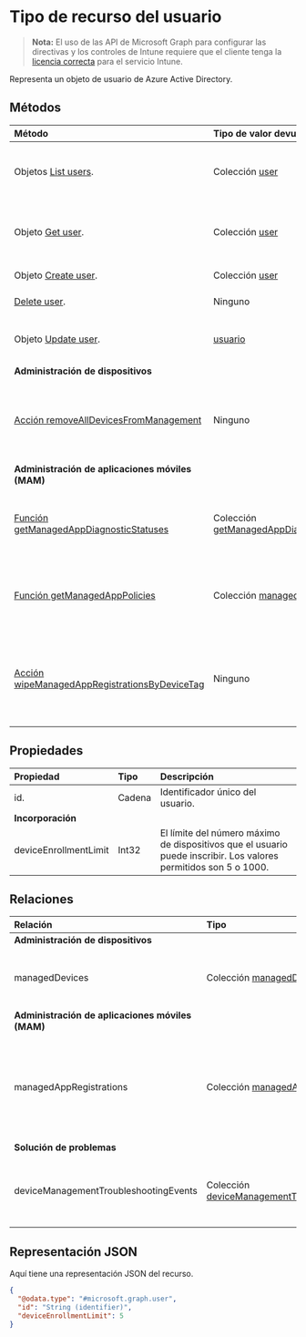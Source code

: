 # <a name="user-resource-type"></a>Tipo de recurso del usuario

> **Nota:** El uso de las API de Microsoft Graph para configurar las directivas y los controles de Intune requiere que el cliente tenga la [licencia correcta](https://go.microsoft.com/fwlink/?linkid=839381) para el servicio Intune.

Representa un objeto de usuario de Azure Active Directory.

## <a name="methods"></a>Métodos
|Método|Tipo de valor devuelto|Descripción|
|:---|:---|:---|
|Objetos [List users](../api/intune_shared_user_list.md).|Colección [user](../resources/intune_shared_user.md)|Enumere las propiedades y las relaciones de los objetos [user](../resources/intune_shared_user.md).|
|Objeto [Get user](../api/intune_shared_user_get.md).|Colección [user](../resources/intune_shared_user.md)|Lea las propiedades y las relaciones del objeto [user](../resources/intune_shared_user.md).|
|Objeto [Create user](../api/intune_shared_user_create.md).|Colección [user](../resources/intune_shared_user.md)|Cree un objeto [user](../resources/intune_shared_user.md).|
|[Delete user](../api/intune_shared_user_delete.md).|Ninguno|Elimina un [user](../resources/intune_shared_user.md).|
|Objeto [Update user](../api/intune_shared_user_update.md).|[usuario](../resources/intune_shared_user.md)|Actualice las propiedades de un objeto [user](../resources/intune_shared_user.md).|
|**Administración de dispositivos**|
|[Acción removeAllDevicesFromManagement](../api/intune_shared_user_removealldevicesfrommanagement.md)|Ninguno|Retirar todos los dispositivos de la administración para este usuario|
|**Administración de aplicaciones móviles (MAM)**|
|[Función getManagedAppDiagnosticStatuses](../api/intune_shared_user_getmanagedappdiagnosticstatuses.md)|Colección [getManagedAppDiagnosticStatus](../resources/intune_mam_managedappdiagnosticstatus.md)|Obtiene estados de validación de diagnósticos de un usuario determinado.|
|[Función getManagedAppPolicies](../api/intune_shared_user_getmanagedapppolicies.md)|Colección [managedAppPolicy](../resources/intune_mam_managedapppolicy.md)|Obtiene las restricciones de aplicaciones de un usuario determinado.|
|[Acción wipeManagedAppRegistrationsByDeviceTag](../api/intune_shared_user_wipemanagedappregistrationsbydevicetag.md)|Ninguno|Emite una operación de borrado en un registro de la aplicación con la etiqueta del dispositivo especificado.|

## <a name="properties"></a>Propiedades
|Propiedad|Tipo|Descripción|
|:---|:---|:---|
|id.|Cadena|Identificador único del usuario.|
|**Incorporación**|
|deviceEnrollmentLimit|Int32|El límite del número máximo de dispositivos que el usuario puede inscribir. Los valores permitidos son 5 o 1000.|


## <a name="relationships"></a>Relaciones
|Relación|Tipo|Descripción|
|:---|:---|:---|
|**Administración de dispositivos**|
|managedDevices|Colección [managedDevice](../resources/intune_devices_manageddevice.md)|Los dispositivos administrados asociados al usuario.|
|**Administración de aplicaciones móviles (MAM)**|
|managedAppRegistrations|Colección [managedAppRegistration](../resources/intune_mam_managedappregistration.md)|Cero o más registros de administración de aplicaciones administradas que pertenecen al usuario.|
|**Solución de problemas**|
|deviceManagementTroubleshootingEvents|Colección [deviceManagementTroubleshootingEvent](../resources/intune_troubleshooting_devicemanagementtroubleshootingevent.md)|La lista de eventos de solución de problemas para este usuario.|

## <a name="json-representation"></a>Representación JSON
Aquí tiene una representación JSON del recurso.
<!-- {
  "blockType": "resource",
  "baseType": "microsoft.graph.directoryObject",
  "openType": true,
  "@odata.type": "microsoft.graph.user"
}
-->
``` json
{
  "@odata.type": "#microsoft.graph.user",
  "id": "String (identifier)",
  "deviceEnrollmentLimit": 5
}
```

<!-- {
  "type": "#page.annotation",
  "suppressions": [
    "Warning: Resource microsoft.graph.user is defined in multiple files: /api-reference/v1.0/resources/intune_shared_user.md, /api-reference/v1.0/resources/user.md",
  ]
}-->
